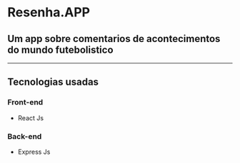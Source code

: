 # Resenha.APP
## Um app sobre comentarios de acontecimentos do mundo futebolistico
---
## Tecnologias usadas 

### Front-end

- React Js

### Back-end

- Express Js
